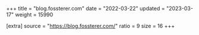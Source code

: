 +++
title = "blog.fossterer.com"
date = "2022-03-22"
updated = "2023-03-17"
weight = 15990

[extra]
source = "https://blog.fossterer.com/"
ratio = 9
size = 16
+++
